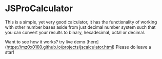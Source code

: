 # JSProCalculator

This is a simple, yet very good calculator, it has the functionality of working with other number bases aside from just decimal number system such that you can convert your results to binary, hexadecimal, octal or decimal.

Want to see how it works? try live demo [here] (https://mz0x0100.github.io/projects/jscalculator.html)
Please do leave a star!